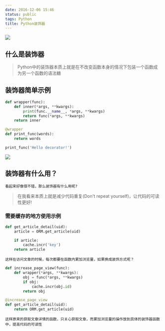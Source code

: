```yaml
---
date: 2016-12-06 15:46
status: public
tags: Python
title: Python装饰器
---
```


![](~/16-49-28.jpg)

## 什么是装饰器
> Python中的装饰器本质上就是在不改变函数本身的情况下包装一个函数成为另一个函数的语法糖

## 装饰器简单示例
```python
def wrapper(func):
    def inner(*args, **kwargs):
        print(func.__name__, *args, **kwargs)
        return func(*args, **kwargs)
    return inner

@wrapper
def print_func(words):
    return words

print_func('Hello decorator!')
```

![](~/15-55-13.jpg)

## 装饰器有什么用？
`看起来好像很不错，那么装饰器有什么用呢?`
> 在我看来本质上就是减少代码重复(Don't repeat yourself)，让代码的可读性更好!

### 需要缓存的地方使用示例

```python
def get_article_detail(uid):
    article = ORM.get_article(uid)

    if article:
        cache.incr('key')
    return article
```
`这样在访问文章的时候，每次都要在函数内累加浏览量，如果换成装饰方式呢？`

```python
def increase_page_view(func):
    def wrapper(*args, **kwargs):
        obj = func(*args, **kwargs)
        if obj:
            cache.incr(obj.id)
        return obj

@increase_page_view
def get_article_detail(uid):
    return ORM.get_article(uid)
```

`这样原来的获取文章详情的函数，只关心获取文章，而累加浏览量的操作放到具体的装饰器函数中，提高代码的可读性`